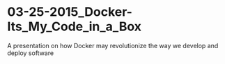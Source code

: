 # 03-25-2015_Docker-Its_My_Code_in_a_Box
A presentation on how Docker may revolutionize the way we develop and deploy software
